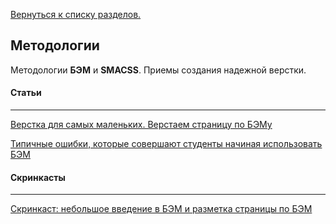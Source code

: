 [Вернуться к списку разделов.](../README.md)

## Методологии
Методологии **БЭМ** и **SMACSS**. Приемы создания надежной верстки.

#### Статьи
------
[Верстка для самых маленьких. Верстаем страницу по БЭМу](https://habrahabr.ru/post/203440/)

[Типичные ошибки, которые совершают студенты начиная использовать БЭМ](https://github.com/tsergeytovarov/htmlacademy-basic-additional-material/blob/master/articles/ошибки-бэм/article.md)

#### Скринкасты
------
[Скринкаст: небольшое введение в БЭМ и разметка страницы по БЭМ](https://www.youtube.com/watch?v=txUZrAQnSLg&list=PLQPQDQeOswiX4D7VpMt_C9Cz2Bzdi4Fn3&index=2)
